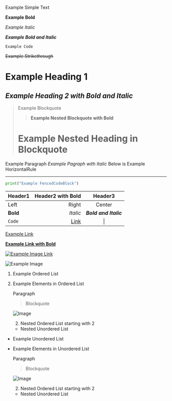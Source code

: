 Example Simple Text

**Example Bold**

*Example Italic*

***Example Bold and Italic***

`Example Code`

~~Example Strikethrough~~

# Example Heading 1

## ***Example Heading 2 with Bold and Italic***

> Example Blockquote
>
> > **Example Nested Blockquote with Bold**
>
> # Example Nested Heading in Blockquote

Example Paragraph *Example Pagraph with Italic* Below is Example HorizontalRule

---

```python
print("Example FencedCodeBlock")
```

| Header1 | **Header2 with Bold** | Header3 |
| :--- | ---: | :---: |
| Left | Right | Center |
| **Bold** | *Italic* | ***Bold and Italic*** |
| `Code` | [Link](mill413.github.io) | &#124; |

[Example Link](mill413.github.io "Link Title")

[**Example Link with Bold**](mill413.github.io "Link Title with Bold")

[![Example Image Link](https://api.kdcc.cn "Image Link Title")](mill413.github.io "Link Title")

![Example Image](https://api.kdcc.cn "Image Title")

1. Example Ordered List
2. Example Elements in Ordered List

    Paragraph

    > Blockquote

    ![Image](https://api.kdcc.cn "Image Title")

    2. Nested Ordered List starting with 2

    * Nested Unordered List

* Example Unordered List
* Example Elements in Unordered List

    Paragraph

    > Blockquote

    ![Image](https://api.kdcc.cn "Image Title")

    2. Nested Ordered List starting with 2

  * Nested Unordered List
